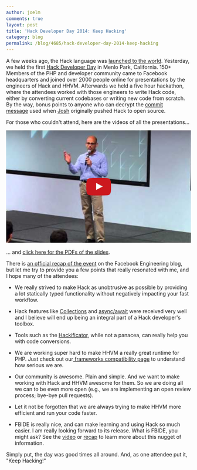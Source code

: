 ```yaml
---
author: joelm
comments: true
layout: post
title: 'Hack Developer Day 2014: Keep Hacking'
category: blog
permalink: /blog/4685/hack-developer-day-2014-keep-hacking
---
```


A few weeks ago, the Hack language was [launched to the world](http://hhvm.com/blog/4223/introducing-hack-a-programming-language-for-hhvm). Yesterday, we held the first [Hack Developer Day](https://www.facebook.com/groups/hackdevday14/) in Menlo Park, California. 150+ Members of the PHP and developer community came to Facebook headquarters and joined over 2000 people online for presentations by the engineers of Hack and HHVM. Afterwards we held a five hour hackathon, where the attendees worked with those engineers to write Hack code, either by converting current codebases or writing new code from scratch. By the way, bonus points to anyone who can decrypt the [commit message](https://github.com/facebook/hhvm/commit/d50dd15bc34c60a4bcc02dc6bd95fdf32effc54b) used when [Josh](https://github.com/jwatzman) originally pushed Hack to open source.

<!--truncate-->

For those who couldn't attend, here are the videos of all the presentations...

[![Hack Developer Days](/static/images/posts/hack-dev-days.png)](https://www.youtube.com/embed/videoseries?list=PLb0IAmt7-GS2fdbb1vVdP8Z8zx1l2L8YS)

... and [click here for the PDFs of the slides](https://www.facebook.com/groups/hackdevday14/permalink/1438148983090884/).

There is [an official recap of the event](https://code.facebook.com/posts/683726355017955/hack-developer-day-recap/) on the Facebook Engineering blog, but let me try to provide you a few points that really resonated with me, and I hope many of the attendees:


  * We really strived to make Hack as unobtrusive as possible by providing a lot statically typed functionality without negatively impacting your fast workflow.


  * Hack features like [Collections](http://docs.hhvm.com/manual/en/hack.collections.php) and [async/await](http://docs.hhvm.com/manual/en/hack.async.php) were received very well and I believe will end up being an integral part of a Hack developer's toolbox.


  * Tools such as the [Hackificator](https://github.com/facebook/hhvm/tree/master/hphp/hack/tools), while not a panacea, can really help you with code conversions.


  * We are working super hard to make HHVM a really great runtime for PHP. Just check out our[ frameworks compatibility page](http://hhvm.com/frameworks/) to understand how serious we are.


  * Our community is awesome. Plain and simple. And we want to make working with Hack and HHVM awesome for them. So we are doing all we can to be even more open (e.g., we are implementing an open review process; bye-bye pull requests).


  * Let it not be forgotten that we are always trying to make HHVM more efficient and run your code faster.


  * FBIDE is really nice, and can make learning and using Hack so much easier. I am really looking forward to its release. What is FBIDE, you might ask? See the [video](https://www.youtube.com/watch?v=UCR4Ac6z_l0&list=PLb0IAmt7-GS2fdbb1vVdP8Z8zx1l2L8YS&index=9) or [recap](https://code.facebook.com/posts/683726355017955/hack-developer-day-recap/) to learn more about this nugget of information.


Simply put, the day was good times all around. And, as one attendee put it, "Keep Hacking!"
